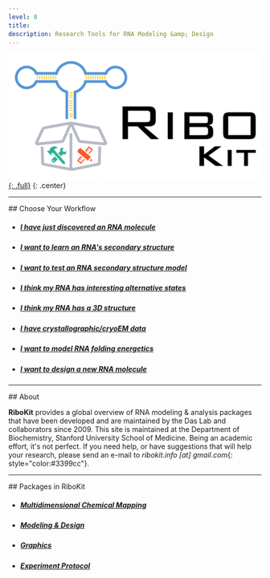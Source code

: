 ```yaml
---
level: 0
title:
description: Research Tools for RNA Modeling &amp; Design
---
```


[![RiboKit Logo](/assets/ribokit_logo_lg.png "RiboKit Logo"){: .full}](/assets/ribokit_logo_lg.png)
{: .center}

<hr/>
## Choose Your Workflow 

* ##### [I have just discovered an RNA molecule](/workflows/from_scratch/)

* ##### [I want to learn an RNA's secondary structure](/workflows/2D_modeling/)

* ##### [I want to test an RNA secondary structure model](/workflows/mutation_rescue/)

* ##### [I think my RNA has interesting alternative states](/workflows/alternative_states/)

* ##### [I think my RNA has a 3D structure](/workflows/3D_modeling/)

* ##### [I have crystallographic/cryoEM data](/workflows/structure_refinement/)

* ##### [I want to model RNA folding energetics](/workflows/folding_energetics/)

* ##### [I want to design a new RNA molecule](/workflows/design/)

<hr/>
## About

**RiboKit** provides a global overview of RNA modeling & analysis packages that have been developed and are maintained by the Das Lab and collaborators since 2009. This site is maintained at the Department of Biochemistry, Stanford University School of Medicine. Being an academic effort, it's not perfect. If you need help, or have suggestions that will help your research, please send an e-mail to _ribokit.info [at] gmail.com_{: style="color:#3399cc"}.

<hr/>
## Packages in RiboKit

* ##### [Multidimensional Chemical Mapping](/package/#multidimensional-chemical-mapping)

* ##### [Modeling &amp; Design](/package/#modeling--design)

* ##### [Graphics](/package/#graphics)

* ##### [Experiment Protocol](/protocol/)
